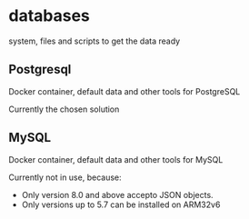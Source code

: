 # databases
system, files and scripts to get the data ready

## Postgresql
Docker container, default data and other tools for PostgreSQL  

Currently the chosen solution


## MySQL
Docker container, default data and other tools for MySQL  
  
Currently not in use, because:
- Only version 8.0 and above accepto JSON objects.
- Only versions up to 5.7 can be installed on ARM32v6
